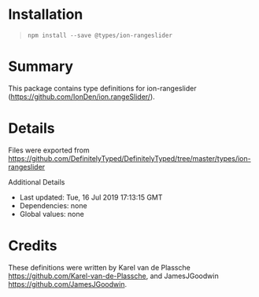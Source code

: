 # Installation
> `npm install --save @types/ion-rangeslider`

# Summary
This package contains type definitions for ion-rangeslider (https://github.com/IonDen/ion.rangeSlider/).

# Details
Files were exported from https://github.com/DefinitelyTyped/DefinitelyTyped/tree/master/types/ion-rangeslider

Additional Details
 * Last updated: Tue, 16 Jul 2019 17:13:15 GMT
 * Dependencies: none
 * Global values: none

# Credits
These definitions were written by Karel van de Plassche <https://github.com/Karel-van-de-Plassche>, and JamesJGoodwin <https://github.com/JamesJGoodwin>.
